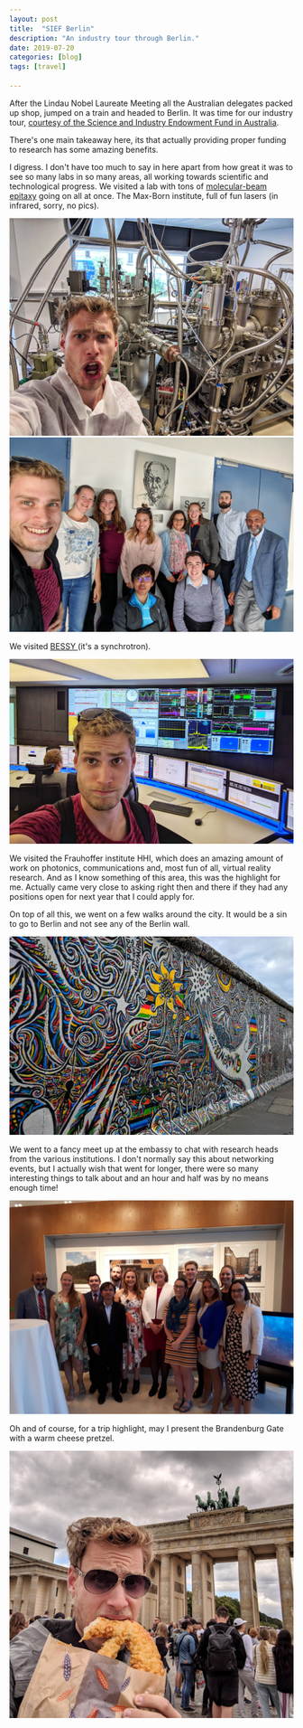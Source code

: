 ```yaml
---
layout: post
title:  "SIEF Berlin"
description: "An industry tour through Berlin."
date: 2019-07-20
categories: [blog]
tags: [travel]

---
```


After the Lindau Nobel Laureate Meeting all the Australian delegates packed up shop,
jumped on a train and headed to Berlin. It was time for our industry tour, [courtesy of the
Science and Industry Endowment Fund in Australia](https://sief.org.au/csiro-gift/promotion-of-science/).

There's one main takeaway here, its that actually providing proper funding to research has some amazing benefits.

I digress. I don't have too much to say in here apart from how great it was to see so many labs in so many areas,
all working towards scientific and technological progress. We visited a lab with tons of [molecular-beam epitaxy](https://en.wikipedia.org/wiki/Molecular-beam_epitaxy)
going on all at once. The Max-Born institute, full of fun lasers (in infrared, sorry, no pics).

![](cover.jpg)
![](maxborn.jpg)

We visited [BESSY ](https://en.wikipedia.org/wiki/BESSY) (it's a synchrotron).

![](synchotron.jpg)


We visited the Frauhoffer institute HHI, which does an amazing amount of work on photonics, communications
and, most fun of all, virtual reality research. And as I know something of this area, this was the highlight for me. Actually
came very close to asking right then and there if they had any positions open for next year that I could apply for.

On top of all this, we went on a few walks around the city. It would be a sin to go to Berlin and not see any of the 
Berlin wall.

![](berlinwall.jpg)

We went to a fancy meet up at the embassy to chat with research heads from the various institutions. I 
don't normally say this about networking events, but I actually wish that went for longer, there were so many interesting
things to talk about and  an hour and half was by no means enough time!



![](embassy.jpg)

Oh and of course, for a trip highlight, may I present the Brandenburg Gate with a warm cheese pretzel.

![](pretzel.jpg)
